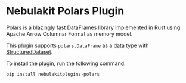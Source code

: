 # Nebulakit Polars Plugin
[Polars](https://github.com/pola-rs/polars) is a blazingly fast DataFrames library implemented in Rust using Apache Arrow Columnar Format as memory model.

This plugin supports `polars.DataFrame` as a data type with [StructuredDataset](https://docs.nebula.org/projects/cookbook/en/latest/auto/core/type_system/structured_dataset.html).

To install the plugin, run the following command:

```bash
pip install nebulakitplugins-polars
```
